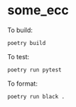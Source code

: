 # some_ecc

To build:
```bash
poetry build
```


To test:
```bash
poetry run pytest
```


To format:
```bash
poetry run black .
```

